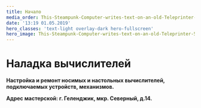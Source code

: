 ```yaml
---
title: Начало
media_order: This-Steampunk-Computer-writes-text-on-an-old-Teleprinter-5872160e156cc__880.jpg
date: '13:19 01.05.2019'
hero_classes: 'text-light overlay-dark hero-fullscreen'
hero_image: This-Steampunk-Computer-writes-text-on-an-old-Teleprinter-5872160e156cc__880.jpg
---
```


# Наладка вычислителей

**Настройка и ремонт носимых и настольных вычислителей, подключаемых устройств, механизмов.**

**Адрес мастерской: г. Геленджик, мкр. Северный, д.14.**